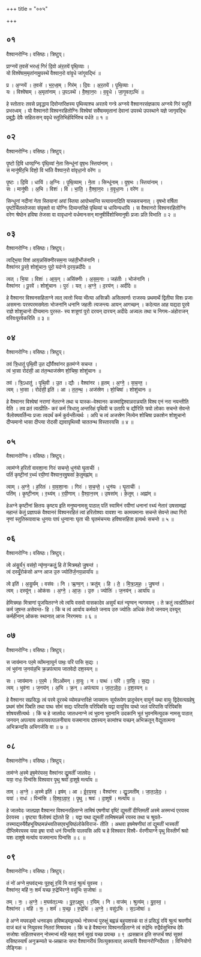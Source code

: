 +++
title = "००५"

+++


## ०१
वैश्वानरोग्निः। वसिष्ठः। त्रिष्टुप्।

प्राग्नये॑ त॒वसे॑ भरध्वं॒ गिरं॑ दि॒वो अ॑र॒तये॑ पृथि॒व्याः ।  
यो विश्वे॑षाम॒मृता॑नामु॒पस्थे॑ वैश्वान॒रो वा॑वृ॒धे जा॑गृ॒वद्भिः॑ ॥

प्र । अ॒ग्नये॑ । त॒वसे॑ । भ॒र॒ध्व॒म् । गिर॑म् । दि॒वः । अ॒र॒तये॑ । पृ॒थि॒व्याः ।  
यः । विश्वे॑षाम् । अ॒मृता॑नाम् । उ॒पऽस्थे॑ । वै॒श्वा॒न॒रः । व॒वृ॒धे । जा॒गृ॒वत्ऽभिः॑ ॥

हे स्तोतारः तवसे प्रवृद्धाय दिवोन्तरिक्षस्य पृथिव्याश्च अरतये गन्त्रे अग्नये वैश्वानरसंज्ञकाय अग्नये गिरं स्तुतिं प्रभरध्वम् । यो वैश्वानरो विश्वनरहितोग्निः विश्वेषां सर्वेषाममृतानां देवानां उपस्थे उपस्थाने यज्ञे जागृवद्भिः प्रबुद्धैः देवैः सहितःसन् ववृधे स्तुतिभिर्हविर्भिश्च वर्धते ॥ १ ॥

## ०२
वैश्वानरोग्निः। वसिष्ठः। त्रिष्टुप्।

पृ॒ष्टो दि॒वि धाय्य॒ग्निः पृ॑थि॒व्यां ने॒ता सिन्धू॑नां वृष॒भः स्तिया॑नाम् ।  
स मानु॑षीर॒भि विशो॒ वि भा॑ति वैश्वान॒रो वा॑वृधा॒नो वरे॑ण ॥

पृ॒ष्टः । दि॒वि । धायि॑ । अ॒ग्निः । पृ॒थि॒व्याम् । ने॒ता । सिन्धू॑नाम् । वृ॒ष॒भः । स्तिया॑नाम् ।  
सः । मानु॑षीः । अ॒भि । विशः॑ । वि । भा॒ति॒ । वै॒श्वा॒न॒रः । व॒वृ॒धा॒नः । वरे॑ण ॥

सिन्धूनां नदीनां नेता स्तियानां अपां स्तिया आपोभवन्ति स्त्यायनादिति यास्कवचनात् । वृषभो वर्षिता पृष्टोर्चितस्तेजसा संपृक्तो वा योग्निः दिव्यन्तरिक्षे पृथिव्यां च धायिन्यधायि । स वैश्वानरो विश्वनरहितोग्निः वरेण श्रेष्ठेन हविषा तेजसा वा वावृधानो वर्धमानःसन् मानुषीर्विशोभिमानुषीः प्रजाः प्रति विभाति ॥ २ ॥

## ०३
वैश्वानरोग्निः। वसिष्ठः। त्रिष्टुप्।

त्वद्भि॒या विश॑ आय॒न्नसि॑क्नीरसम॒ना जह॑ती॒र्भोज॑नानि ।  
वैश्वा॑नर पू॒रवे॒ शोशु॑चानः॒ पुरो॒ यद॑ग्ने द॒रय॒न्नदी॑देः ॥

त्वत् । भि॒या । विशः॑ । आ॒य॒न् । असि॑क्नीः । अ॒स॒म॒नाः । जह॑तीः । भोज॑नानि ।  
वैश्वा॑नर । पू॒रवे॑ । शोशु॑चानः । पुरः॑ । यत् । अ॒ग्ने॒ । द॒रय॑न् । अदी॑देः ॥

हे वैश्वानर विश्वनसहिताग्ने त्वत् त्वत्तो भिया भीत्या असिक्रीः असितवर्णाः राजस्यः प्रथमार्थे द्वितीया विशः प्रजाः असमनाः परस्परमसमेताः भोजनानि धनानि जहतीः त्यजन्त्यः आयन् आगच्छन् । कदेत्यत आह यद्यदा पूरवे राज्ञे शोशुचानो दीप्यमानः पुरस्त- स्य शत्रूणां पुरो दरयन् दारयन् अदीदेः अज्वलः तथा च निगमः-अंहोराजन् वरिवःपूरवेकरिति ॥ ३ ॥

## ०४
वैश्वानरोग्निः। वसिष्ठः। त्रिष्टुप्।

तव॑ त्रि॒धातु॑ पृथि॒वी उ॒त द्यौर्वैश्वा॑नर व्र॒तम॑ग्ने सचन्त ।  
त्वं भा॒सा रोद॑सी॒ आ त॑त॒न्थाज॑स्रेण शो॒चिषा॒ शोशु॑चानः ॥

तव॑ । त्रि॒ऽधातु॑ । पृ॒थि॒वी । उ॒त । द्यौः । वैश्वा॑नर । व्र॒तम् । अ॒ग्ने॒ । स॒च॒न्त॒ ।  
त्वम् । भा॒सा । रोद॑सी॒ इति॑ । आ । त॒त॒न्थ॒ । अज॑स्रेण । शो॒चिषा॑ । शोशु॑चानः ॥

हे वैश्वानर विश्वेषां नराणां नेतरग्ने तथा च यास्कः-वेश्वानरः कस्माद्विश्वान्नरान्नयति विश्व एनं नरा नयन्तीति वेति । तव व्रतं त्वत्प्रीति- करं कर्म त्रिधातु अन्तरिक्षं पृथिवी च उतापि च द्यौरिति त्रयो लोकाः सचन्ते सेवन्ते त्रैलोक्यवर्तिन्यः प्रजाः त्वदर्थं कर्म कुर्वन्तीत्यर्थः । अपि च त्वं अजस्रेण नित्येन शोचिषा प्रकाशेन शोशुचानो दीप्यमानो भासा दीप्त्या रोदसी द्यावापृथिव्यौ चाततन्थ विस्तारयसि ॥ ४ ॥

## ०५
वैश्वानरोग्निः। वसिष्ठः। त्रिष्टुप्।

त्वाम॑ग्ने ह॒रितो॑ वावशा॒ना गिरः॑ सचन्ते॒ धुन॑यो घृ॒ताचीः॑ ।  
पतिं॑ कृष्टी॒नां र॒थ्यं॑ रयी॒णां वै॑श्वान॒रमु॒षसां॑ के॒तुमह्ना॑म् ॥

त्वाम् । अ॒ग्ने॒ । ह॒रितः॑ । वा॒व॒शा॒नाः । गिरः॑ । स॒च॒न्ते॒ । धुन॑यः । घृ॒ताचीः॑ ।  
पति॑म् । कृ॒ष्टी॒नाम् । र॒थ्य॑म् । र॒यी॒णाम् । वै॒श्वा॒न॒रम् । उ॒षसा॑म् । के॒तुम् । अह्ना॑म् ॥

हेअग्ने कृष्टीनां क्षितयः कृष्टय इति मनुष्यनामसु पाठात् पतिं स्वामिनं रयीणां धनानां रथ्यं नेतारं उषसामह्नां महान्तं केतुं प्रज्ञापकं वैश्वानरं विश्वनरहितं त्वां हरितोश्वाः वावशा नाः कामयमानाः सचन्ते सेवन्ते तथा गिरो नृणां स्तुतिरूपावाचः धुनयः पापं धुन्वानाः घृता चीः घृतमंचन्त्यः हविषासहिता इत्यर्थः सचन्ते ॥ ५ ॥

## ०६
वैश्वानरोग्निः। वसिष्ठः। त्रिष्टुप्।

त्वे अ॑सु॒र्यं१॒॑ वस॑वो॒ न्यृ॑ण्व॒न्क्रतुं॒ हि ते॑ मित्रमहो जु॒षन्त॑ ।  
त्वं दस्यूँ॒रोक॑सो अग्न आज उ॒रु ज्योति॑र्ज॒नय॒न्नार्या॑य ॥

त्वे इति॑ । अ॒सु॒र्य॑म् । वस॑वः । नि । ऋ॒ण्व॒न् । क्रतु॑म् । हि । ते॒ । मि॒त्र॒ऽम॒हः॒ । जु॒षन्त॑ ।  
त्वम् । दस्यू॑न् । ओक॑सः । अ॒ग्ने॒ । आ॒जः॒ । उ॒रु । ज्योतिः॑ । ज॒नय॑न् । आर्या॑य ॥

हेमित्रमहः मित्राणां पूजयितरग्ने त्वे त्वयि वसवो वासकादेव असुर्यं बलं न्यृण्वन् न्यगमयन् । ते क्रतुं त्वत्प्रीतिकरं कर्म जुषन्त असेवन्त- हि । किं च त्वं आर्याय कर्मवते जनाय उरु ज्योतिः अधिकं तेजो जनयन् दस्यून् कर्महीनान् ओकसः स्थानात् आजः निरगमयः ॥ ६ ॥

## ०७
वैश्वानरोग्निः। वसिष्ठः। त्रिष्टुप्।

स जाय॑मानः पर॒मे व्यो॑मन्वा॒युर्न पाथः॒ परि॑ पासि स॒द्यः ।  
त्वं भुव॑ना ज॒नय॑न्न॒भि क्र॒न्नप॑त्याय जातवेदो दश॒स्यन् ॥

सः । जाय॑मानः । प॒र॒मे । विऽओ॑मन् । वा॒युः । न । पाथः॑ । परि॑ । पा॒सि॒ । स॒द्यः ।  
त्वम् । भुव॑ना । ज॒नय॑न् । अ॒भि । क्र॒न् । अप॑त्याय । जा॒त॒ऽवे॒दः॒ । द॒श॒स्यन् ॥

हे वैश्वानर सप्रसिद्धः त्वं परमे दूरस्थे व्योमन्नन्तरिक्षे जायमानः सूर्यरूपेण प्रादुर्भवन् वायुर्न यथा वायुः द्विदेवत्यग्रहेषु प्रथमं सोमं पिबति तथा पाथः सोमं सद्यः परिपासि परिपिबसि यद्वा वायुरिव पाथो जलं परिपासि परिपिबसि शोषयसीत्यर्थः । किं च हे जातवेदः जातधनाग्ने त्वं भुवना भुवनानि उदकानि भूतं भुवनमित्युदक नामसु पाठात् जनयन् अपत्याय अपत्यवत्पालनीयाय यजमानाय दशस्यन् कामांश्च यच्छन् अभिक्रतून् वैद्युतात्मना अभिक्रन्दसि अभिगर्जसि वा ॥ ७ ॥

## ०८
वैश्वानरोग्निः। वसिष्ठः। त्रिष्टुप्।

ताम॑ग्ने अ॒स्मे इष॒मेर॑यस्व॒ वैश्वा॑नर द्यु॒मतीं॑ जातवेदः ।  
यया॒ राधः॒ पिन्व॑सि विश्ववार पृ॒थु श्रवो॑ दा॒शुषे॒ मर्त्या॑य ॥

ताम् । अ॒ग्ने॒ । अ॒स्मे इति॑ । इष॑म् । आ । ई॒र॒य॒स्व॒ । वैश्वा॑नर । द्यु॒ऽमती॑म् । जा॒त॒ऽवे॒दः॒ ।  
यया॑ । राधः॑ । पिन्व॑सि । वि॒श्व॒ऽवा॒र॒ । पृ॒थु । श्रवः॑ । दा॒शुषे॑ । मर्त्या॑य ॥

हे जातवेदः जातप्रज्ञ वैश्वानर विश्वनरहिताग्ने तामिषं एषणीयां वृष्टिं द्युमतीं दीप्तिमतीं अस्मे अस्मभ्यं एरयस्व प्रेरयस्व । वृष्ट्या त्रैलोक्यं द्योतते हि । यद्वा यथा द्युमतीं तामिषमन्नमे रयस्व तथा च श्रूयते-तस्माद्यस्यैवैहभूयिष्ठमन्नंभवतिसएवभूयिष्ठंलोकेविराज- तीति । अथवा इषमेषणीयां तां द्युमतीं भास्वतीं दीप्तिमेरयस्व यया इषा रायो धनं पिन्वसि पालयसि अपि च हे विश्ववार विश्वै- र्वरणीयाग्ने पृथु विस्तीर्णं श्रवो यशः दाशुषे मर्त्याय यजमानाय पिन्वसि ॥ ८ ॥

## ०९
वैश्वानरोग्निः। वसिष्ठः। त्रिष्टुप्।

तं नो॑ अग्ने म॒घव॑द्भ्यः पुरु॒क्षुं र॒यिं नि वाजं॒ श्रुत्यं॑ युवस्व ।  
वैश्वा॑नर॒ महि॑ नः॒ शर्म॑ यच्छ रु॒द्रेभि॑रग्ने॒ वसु॑भिः स॒जोषाः॑ ॥

तम् । नः॒ । अ॒ग्ने॒ । म॒घव॑त्ऽभ्यः । पु॒रु॒ऽक्षुम् । र॒यिम् । नि । वाज॑म् । श्रुत्य॑म् । यु॒व॒स्व॒ ।  
वैश्वा॑नर । महि॑ । नः॒ । शर्म॑ । य॒च्छ॒ । रु॒द्रेभिः॑ । अ॒ग्ने॒ । वसु॑ऽभिः । स॒ऽजोषाः॑ ॥

हे अग्ने मघवड्मो धनवड्मः हविष्मड्मइत्यर्थः नोस्मभ्यं पुरुक्षुं बह्वन्नं बहुयशस्कं वा तं प्रसिद्धं रयिं श्रुत्यं श्रवणीयं वाजं बलं च नियुवस्व नितरां मिश्रयस्व । किं च हे वैश्वानर विश्वनरहिताग्ने त्वं रुद्रेभिः रुद्रैर्वसुभिश्च देवैः सजोषाः सहितश्चसन् नोस्मभ्यं महि महत् शर्म सुखं यच्छ प्रयच्छ ॥ ९ ॥प्रसम्राज इति सप्तर्चं षष्ठं सूक्तं वसिष्ठस्यार्षं अनुक्रम्यते च-प्र्सम्राजः सप्त वैश्वानरीयं त्वित्युक्तत्वात् अस्यापि वैश्वानरोग्निर्देवता । विनियोगो लैङ्गिकः ।
